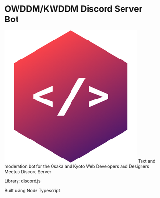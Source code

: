 # OWDDM/KWDDM Discord Server Bot

![logo](public/group-icon.png)
Text and moderation bot for the Osaka and Kyoto Web Developers and Designers Meetup Discord Server

Library: [discord.js](https://discord.js.org/#/)

Built using Node Typescript 